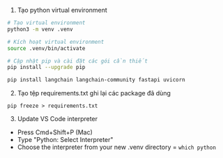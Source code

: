 1. Tạo python virtual environment
```bash
# Tạo virtual environment
python3 -m venv .venv

# Kích hoạt virtual environment
source .venv/bin/activate

# Cập nhật pip và cài đặt các gói cần thiết
pip install --upgrade pip

pip install langchain langchain-community fastapi uvicorn
```

2. Tạo tệp requirements.txt ghi lại các package đã dùng
```
pip freeze > requirements.txt
```

3. Update VS Code interpreter
- Press Cmd+Shift+P (Mac)
- Type "Python: Select Interpreter"
- Choose the interpreter from your new .venv directory = `which python` 
